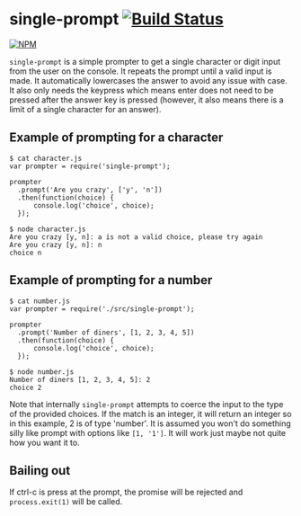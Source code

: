 # single-prompt [![Build Status](https://travis-ci.org/cymen/node-single-prompt.png?branch=master)](https://travis-ci.org/cymen/node-single-prompt)

[![NPM](https://nodei.co/npm/single-prompt.png?downloads=true&stars=true)](https://npmjs.org/package/single-prompt)

`single-prompt` is a simple prompter to get a single character or digit input
from the user on the console. It repeats the prompt until a valid input is
made. It automatically lowercases the answer to avoid any issue with case. It
also only needs the keypress which means enter does not need to be pressed
after the answer key is pressed (however, it also means there is a limit of
a single character for an answer).

## Example of prompting for a character

    $ cat character.js
    var prompter = require('single-prompt');

    prompter
      .prompt('Are you crazy', ['y', 'n'])
      .then(function(choice) {
          console.log('choice', choice);
      });

    $ node character.js
    Are you crazy [y, n]: a is not a valid choice, please try again
    Are you crazy [y, n]: n
    choice n

## Example of prompting for a number

    $ cat number.js
    var prompter = require('./src/single-prompt');

    prompter
      .prompt('Number of diners', [1, 2, 3, 4, 5])
      .then(function(choice) {
          console.log('choice', choice);
      });

    $ node number.js
    Number of diners [1, 2, 3, 4, 5]: 2
    choice 2

Note that internally `single-prompt` attempts to coerce the input to
the type of the provided choices. If the match is an integer, it will
return an integer so in this example, 2 is of type 'number'. It is
assumed you won't do something silly like prompt with options like
`[1, '1']`. It will work just maybe not quite how you want it to.

## Bailing out

If ctrl-c is press at the prompt, the promise will be rejected and
`process.exit(1)` will be called.

